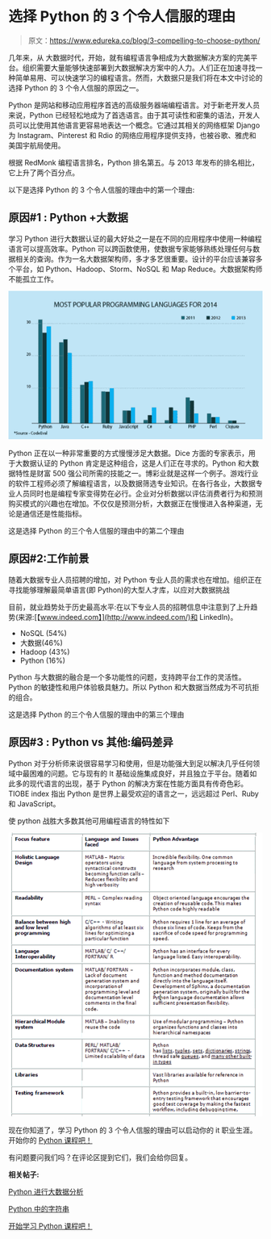 # 选择 Python 的 3 个令人信服的理由

> 原文：<https://www.edureka.co/blog/3-compelling-to-choose-python/>

几年来，从 大数据时代，开始，就有编程语言争相成为大数据解决方案的完美平台。组织需要大量能够快速部署到大数据解决方案中的人力。人们正在加速寻找一种简单易用、可以快速学习的编程语言。然而，大数据只是我们将在本文中讨论的选择 Python 的 3 个令人信服的原因之一。

Python 是网站和移动应用程序首选的高级服务器端编程语言。对于新老开发人员来说，Python 已经轻松地成为了首选语言。由于其可读性和密集的语法，开发人员可以比使用其他语言更容易地表达一个概念。它通过其相关的网络框架 Django 为 Instagram、Pinterest 和 Rdio 的网络应用程序提供支持，也被谷歌、雅虎和美国宇航局使用。

根据 RedMonk 编程语言排名，Python 排名第五。与 2013 年发布的排名相比，它上升了两个百分点。

以下是选择 Python 的 3 个令人信服的理由中的第一个理由:

## **原因#1 : Python +大数据**

学习 Python 进行大数据认证的最大好处之一是在不同的应用程序中使用一种编程语言可以提高效率。Python 可以跨函数使用，使数据专家能够熟练处理任何与数据相关的查询。作为一名大数据架构师，多才多艺很重要。设计的平台应该兼容多个平台，如 Python、Hadoop、Storm、NoSQL 和 Map Reduce。大数据架构师不能孤立工作。

[![exo](img/03b1cfafd66bbecc1474a6625eb6fa21.png)](https://cdn.edureka.co/blog/wp-content/uploads/2014/08/exo.png)

Python 正在以一种非常重要的方式慢慢涉足大数据。Dice 方面的专家表示，用于大数据认证的 Python 肯定是这种组合，这是人们正在寻求的。Python 和大数据特性是财富 500 强公司所需的技能之一。博彩业就是这样一个例子。游戏行业的软件工程师必须了解编程语言，以及数据筛选专业知识。在各行各业，大数据专业人员同时也是编程专家变得势在必行。企业对分析数据以评估消费者行为和预测购买模式的兴趣也在增加。不仅仅是预测分析，大数据正在慢慢进入各种渠道，无论是通信还是性能指标。

这是选择 Python 的三个令人信服的理由中的第二个理由

## **原因#2:工作前景**

随着大数据专业人员招聘的增加，对 Python 专业人员的需求也在增加。组织正在寻找能够理解最简单语言(即 Python)的大型人才库，以应对大数据挑战

目前，就业趋势处于历史最高水平:在以下专业人员的招聘信息中注意到了上升趋势(来源:[【www.indeed.com】](http://www.indeed.com/)和 LinkedIn)。

*   NoSQL (54%)
*   大数据(46%)
*   Hadoop (43%)
*   Python (16%)

Python 与大数据的融合是一个多功能性的问题，支持跨平台工作的灵活性。Python 的敏捷性和用户体验极具魅力。所以 Python 和大数据当然成为不可抗拒的组合。

这是选择 Python 的三个令人信服的理由中的第三个理由

## **原因#3 : Python vs 其他:编码差异**

Python 对于分析师来说很容易学习和使用，但是功能强大到足以解决几乎任何领域中最困难的问题。它与现有的 It 基础设施集成良好，并且独立于平台。随着如此多的现代语言的出现，基于 Python 的解决方案在性能方面具有传奇色彩。TIOBE index 指出 Python 是世界上最受欢迎的语言之一，远远超过 Perl、Ruby 和 JavaScript。

使 python 战胜大多数其他可用编程语言的特性如下

[![chart](img/3f5a4b984f6d5baa77772bc16167a7c2.png)](https://cdn.edureka.co/blog/wp-content/uploads/2014/08/chart1.png)

现在你知道了，学习 Python 的 3 个令人信服的理由可以启动你的 it 职业生涯。开始你的 [Python 课程吧！](https://www.edureka.co/python)

有问题要问我们吗？在评论区提到它们，我们会给你回复。

**相关帖子:**

[Python 进行大数据分析](https://www.edureka.co/blog/videos/python-for-big-data-analytics-2/)

[Python 中的字符串](https://www.edureka.co/blog/strings_in_python/)

[开始学习 Python 课程吧！](https://www.edureka.co/python)